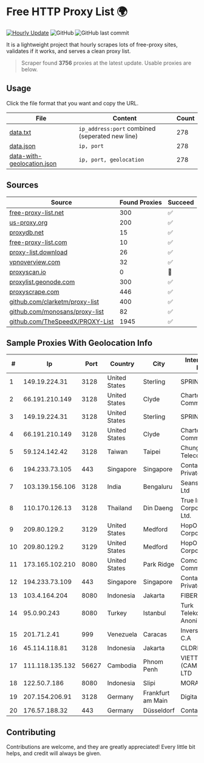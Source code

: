 
# Free HTTP Proxy List 🌍

[![Hourly Update](https://github.com/mertguvencli/http-proxy-list/actions/workflows/main.yml/badge.svg?branch=main)](https://github.com/mertguvencli/http-proxy-list/actions/workflows/main.yml)
![GitHub](https://img.shields.io/github/license/mertguvencli/http-proxy-list)
![GitHub last commit](https://img.shields.io/github/last-commit/mertguvencli/http-proxy-list)

It is a lightweight project that hourly scrapes lots of free-proxy sites, validates if it works, and serves a clean proxy list.


> Scraper found **3756** proxies at the latest update. Usable proxies are below.

## Usage

Click the file format that you want and copy the URL.


|File|Content|Count|
|----|-------|-----|
|[data.txt](https://raw.githubusercontent.com/mertguvencli/http-proxy-list/main/proxy-list/data.txt)|`ip_address:port` combined (seperated new line)|278|
|[data.json](https://raw.githubusercontent.com/mertguvencli/http-proxy-list/main/proxy-list/data.json)|`ip, port`|278|
|[data-with-geolocation.json](https://raw.githubusercontent.com/mertguvencli/http-proxy-list/main/proxy-list/data-with-geolocation.json)|`ip, port, geolocation`|278|

## Sources

|Source|Found Proxies|Succeed|
|------|-------------|-------|
|[free-proxy-list.net](https://free-proxy-list.net)|300|✅|
|[us-proxy.org](https://www.us-proxy.org)|200|✅|
|[proxydb.net](http://proxydb.net)|15|✅|
|[free-proxy-list.com](https://free-proxy-list.com/?page=&port=&type%5B%5D=http&type%5B%5D=https&up_time=0&search=Search)|10|✅|
|[proxy-list.download](https://www.proxy-list.download/HTTP)|26|✅|
|[vpnoverview.com](https://vpnoverview.com/privacy/anonymous-browsing/free-proxy-servers)|32|✅|
|[proxyscan.io](https://www.proxyscan.io)|0|🚫|
|[proxylist.geonode.com](https://proxylist.geonode.com/api/proxy-list?limit=300&page=1&sort_by=lastChecked&sort_type=desc&protocols=http,https)|300|✅|
|[proxyscrape.com](https://api.proxyscrape.com/v2/?request=displayproxies&protocol=http&timeout=10000&country=all&ssl=all&anonymity=all)|446|✅|
|[github.com/clarketm/proxy-list](https://raw.githubusercontent.com/clarketm/proxy-list/master/proxy-list-raw.txt)|400|✅|
|[github.com/monosans/proxy-list](https://raw.githubusercontent.com/monosans/proxy-list/main/proxies/http.txt)|82|✅|
|[github.com/TheSpeedX/PROXY-List](https://raw.githubusercontent.com/TheSpeedX/PROXY-List/master/http.txt)|1945|✅|


## Sample Proxies With Geolocation Info

|#|Ip|Port|Country|City|Internet Service Provider|
|-|--|----|-------|----|-------------------------|
|1|149.19.224.31|3128|United States|Sterling|SPRINT|
|2|66.191.210.149|3128|United States|Clyde|Charter Communications|
|3|149.19.224.31|3128|United States|Sterling|SPRINT|
|4|66.191.210.149|3128|United States|Clyde|Charter Communications|
|5|59.124.142.42|3128|Taiwan|Taipei|Chunghwa Telecom Co., Ltd.|
|6|194.233.73.105|443|Singapore|Singapore|Contabo Asia Private Limited|
|7|103.139.156.106|3128|India|Bengaluru|Seans Media Pvt Ltd|
|8|110.170.126.13|3128|Thailand|Din Daeng|True Internet Corporation CO. Ltd.|
|9|209.80.129.2|3129|United States|Medford|HopOne Internet Corporation|
|10|209.80.129.2|3129|United States|Medford|HopOne Internet Corporation|
|11|173.165.102.210|8080|United States|Park Ridge|Comcast Cable Communications|
|12|194.233.73.109|443|Singapore|Singapore|Contabo Asia Private Limited|
|13|103.4.164.204|8080|Indonesia|Jakarta|FIBERNET|
|14|95.0.90.243|8080|Turkey|Istanbul|Turk Telekomunikasyon Anonim Sirketi|
|15|201.71.2.41|999|Venezuela|Caracas|Inversiones Rdn3 C.A|
|16|45.114.118.81|3128|Indonesia|Jakarta|CLDREU|
|17|111.118.135.132|56627|Cambodia|Phnom Penh|VIETTEL (CAMBODIA) PTE., LTD|
|18|122.50.7.186|8080|Indonesia|Slipi|MORATELINDONAP|
|19|207.154.206.91|3128|Germany|Frankfurt am Main|DigitalOcean, LLC|
|20|176.57.188.32|443|Germany|Düsseldorf|Contabo GmbH|



## Contributing

Contributions are welcome, and they are greatly appreciated! Every
little bit helps, and credit will always be given.

